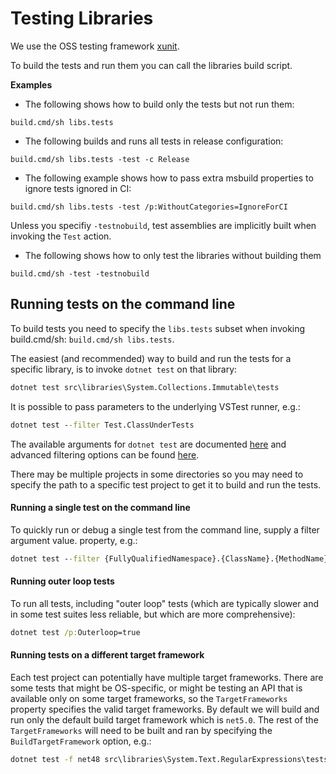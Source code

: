 # Testing Libraries

We use the OSS testing framework [xunit](http://xunit.github.io/).

To build the tests and run them you can call the libraries build script.

**Examples**
- The following shows how to build only the tests but not run them:
```
build.cmd/sh libs.tests
```

- The following builds and runs all tests in release configuration:
```
build.cmd/sh libs.tests -test -c Release
```

- The following example shows how to pass extra msbuild properties to ignore tests ignored in CI:
```
build.cmd/sh libs.tests -test /p:WithoutCategories=IgnoreForCI
```

Unless you specifiy `-testnobuild`, test assemblies are implicitly built when invoking the `Test` action.
- The following shows how to only test the libraries without building them
```
build.cmd/sh -test -testnobuild
```

## Running tests on the command line

To build tests you need to specify the `libs.tests` subset when invoking build.cmd/sh: `build.cmd/sh libs.tests`.

The easiest (and recommended) way to build and run the tests for a specific library, is to invoke `dotnet test` on that library:
```cmd
dotnet test src\libraries\System.Collections.Immutable\tests
```

It is possible to pass parameters to the underlying VSTest runner, e.g.:
```cmd
dotnet test --filter Test.ClassUnderTests
```

The available arguments for `dotnet test` are documented [here](https://docs.microsoft.com/en-us/dotnet/core/tools/dotnet-test) and advanced filtering options can be found [here](https://docs.microsoft.com/en-us/dotnet/core/testing/selective-unit-tests?pivots=xunit). 

There may be multiple projects in some directories so you may need to specify the path to a specific test project to get it to build and run the tests.

#### Running a single test on the command line

To quickly run or debug a single test from the command line, supply a filter argument value. property, e.g.:
```cmd
dotnet test --filter {FullyQualifiedNamespace}.{ClassName}.{MethodName}
```

#### Running outer loop tests

To run all tests, including "outer loop" tests (which are typically slower and in some test suites less reliable, but which are more comprehensive):
```cmd
dotnet test /p:Outerloop=true
```

#### Running tests on a different target framework

Each test project can potentially have multiple target frameworks. There are some tests that might be OS-specific, or might be testing an API that is available only on some target frameworks, so the `TargetFrameworks` property specifies the valid target frameworks. By default we will build and run only the default build target framework which is `net5.0`. The rest of the `TargetFrameworks` will need to be built and ran by specifying the `BuildTargetFramework` option, e.g.:
```cmd
dotnet test -f net48 src\libraries\System.Text.RegularExpressions\tests
```
